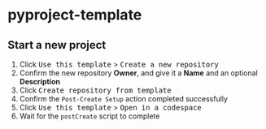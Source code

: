 # pyproject-template

## Start a new project

1. Click <kbd>Use this template</kbd> > <kbd>Create a new repository</kbd>
2. Confirm the new repository **Owner**, and give it a **Name** and an optional **Description**
3. Click <kbd>Create repository from template</kbd>
4. Confirm the `Post-Create Setup` action completed successfully
5. Click <kbd>Use this template</kbd> > <kbd>Open in a codespace</kbd>
6. Wait for the `postCreate` script to complete
